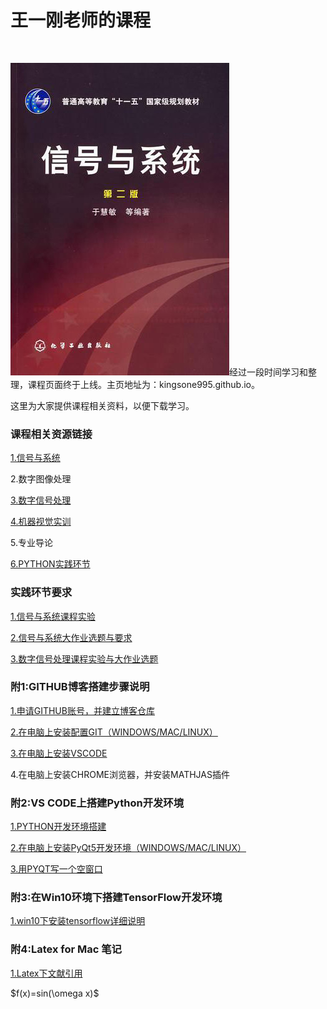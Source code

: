 <!DOCTYPE html PUBLIC "-//W3C//DTD XHTML 1.0 Transitional//EN" "http://www.w3.org/TR/xhtml1/DTD/xhtml1-transitional.dtd">
<html xmlns="http://www.w3.org/1999/xhtml">


<html>
<head>
    <title>欢迎来到王一刚老师的课程主页</title>
    <link href="style.css"  rel="stylesheet" type="text/css" />
    <script type="text/x-mathjax-config">
        MathJax.Hub.Config({tex2jax: {inlineMath: [['$','$'], ['\\(','\\)']]}});
</script>
    <script type="text/javascript"
    src="http://cdn.mathjax.org/mathjax/latest/MathJax.js?config=TeX-AMS-MML_HTMLorMML">
   </script>

</head>
<body>
<h1>王一刚老师的课程</h1>
<br>
<p>
<p1><img src="signal.jpg" />经过一段时间学习和整理，课程页面终于上线。主页地址为：kingsone995.github.io。</p1>
</p>
<p><p1>这里为大家提供课程相关资料，以便下载学习。</p1>
</p>

<h3>课程相关资源链接</h3>
<p>
<!--<p1><a href="https://github.com/kingsone995/Signal-and-System/blob/master/README.md">1.信号与系统</a></p1><br>
-->
<p1><a href="https://github.com/NIT2018/NitSignal/blob/master/SUMMARY.md">1.信号与系统</a></p1><br>
</p>
<!--<p1>&nbsp&nbsp&nbsp&nbsp<div style="color:darkolivegreen">2.专业导论</div></p1>
-->
<p>
<p1>2.数字图像处理</p1>
</p>
<p>
<p1><a href="https://github.com/NIT2018/NitDigitalSignalProcessing/blob/master/DSPSUMMARY.md">3.数字信号处理</a></p1>
</p>
<p>
<p1><a href="https://github.com/NIT2018/NitMVTraining/blob/master/MVSUMMARY.md">4.机器视觉实训</a></p1>
</p>       
<p><p1>5.专业导论</p1></p>
<p>
        <p1><a href="https://github.com/kingsone995/kingsone995.github.io/blob/master/python/python.md">6.PYTHON实践环节</a></p1>
</p>

<h3>实践环节要求</h3>
<p>
    <p1><a href="https://github.com/kingsone995/kingsone995.github.io/blob/master/signal_lab/signallab.md">1.信号与系统课程实验</a></p1>
</p>
<p>
        <p1><a href="https://github.com/kingsone995/kingsone995.github.io/blob/master/signal_lab/project.md">2.信号与系统大作业选题与要求</a></p1>
    </p>
    
<p>
        <p1><a href="https://github.com/kingsone995/kingsone995.github.io/blob/master/digitalsignalprocessing/dspproject.md">3.数字信号处理课程实验与大作业选题</a></p1>
</p>



<h3>附1:GITHUB博客搭建步骤说明</h3>
<p>
    <p1><a href="https://github.com/kingsone995/kingsone995.github.io/blob/master/stepbystep/github.md">1.申请GITHUB账号，并建立博客仓库</a></p1>
</p>
<p>
        <p1><a href="https://github.com/kingsone995/kingsone995.github.io/blob/master/stepbystep/gitpc.md">2.在电脑上安装配置GIT（WINDOWS/MAC/LINUX）</a></p1>
</p>
<p>
        <p1><a href="https://github.com/kingsone995/kingsone995.github.io/blob/master/stepbystep/pcvscode.md">3.在电脑上安装VSCODE</a></p1>
</p>
<p>
        <p1>4.在电脑上安装CHROME浏览器，并安装MATHJAS插件</p1>
</p>

<h3>附2:VS CODE上搭建Python开发环境</h3>
<p>
    <p1><a href="https://github.com/kingsone995/kingsone995.github.io/blob/master/python/pythoninstall.md">1.PYTHON开发环境搭建</a></p1>
</p>
<p>
        <p1><a href="https://github.com/kingsone995/kingsone995.github.io/blob/master/python/pyqtinstall.md">2.在电脑上安装PyQt5开发环境（WINDOWS/MAC/LINUX）</a></p1>
</p>
<p>
        <p1><a href="https://github.com/kingsone995/kingsone995.github.io/blob/master/python/gui1/pyqt_gui1.md">3.用PYQT写一个空窗口</a></p1> 
</p>

<!-- $f(x)=sin(\omega x)$  , 两边用$符号把latex公式扩起来即可在html中显示latex公式
-->
<h3>附3:在Win10环境下搭建TensorFlow开发环境</h3>
<p>
        <p1><a href="https://github.com/kingsone995/kingsone995.github.io/blob/master/tensorflow/tensorflow_install.md">1.win10下安装tensorflow详细说明</a></p1>
</p>
<h3>附4:Latex for Mac 笔记</h3>
<p>
        <p1><a href="https://github.com/kingsone995/kingsone995.github.io/blob/master/latex/bibliography.md">1.Latex下文献引用</a></p1>
</p>

<p> <p1>$f(x)=sin(\omega x)$</p1> 
</p>

</body>
</html>
